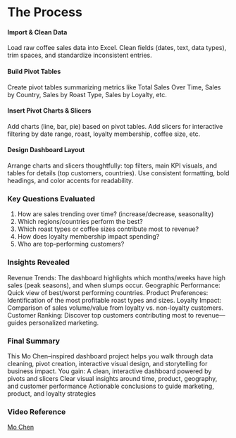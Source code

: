 # The Process
#### Import & Clean Data
Load raw coffee sales data into Excel.
Clean fields (dates, text, data types), trim spaces, and standardize inconsistent entries.

#### Build Pivot Tables
Create pivot tables summarizing metrics like Total Sales Over Time, Sales by Country, Sales by Roast Type, Sales by Loyalty, etc.

#### Insert Pivot Charts & Slicers
Add charts (line, bar, pie) based on pivot tables.
Add slicers for interactive filtering by date range, roast, loyalty membership, coffee size, etc.

#### Design Dashboard Layout
Arrange charts and slicers thoughtfully: top filters, main KPI visuals, and tables for details (top customers, countries).
Use consistent formatting, bold headings, and color accents for readability.


### Key Questions Evaluated
1. How are sales trending over time? (increase/decrease, seasonality)
2. Which regions/countries perform the best?
3. Which roast types or coffee sizes contribute most to revenue?
4. How does loyalty membership impact spending?
5. Who are top-performing customers?
   

### Insights Revealed
  Revenue Trends: The dashboard highlights which months/weeks have high sales (peak seasons), and when slumps occur.
  Geographic Performance: Quick view of best/worst performing countries.
  Product Preferences: Identification of the most profitable roast types and sizes.
  Loyalty Impact: Comparison of sales volume/value from loyalty vs. non-loyalty customers.
  Customer Ranking: Discover top customers contributing most to revenue—guides personalized marketing.


### Final Summary
This Mo Chen–inspired dashboard project helps you walk through data cleaning, pivot creation, interactive visual design, and storytelling for business impact. 
You gain:
A clean, interactive dashboard powered by pivots and slicers
Clear visual insights around time, product, geography, and customer performance
Actionable conclusions to guide marketing, product, and loyalty strategies


### Video Reference
<a href= "https://youtu.be/m13o5aqeCbM?si=4NAN2gvWXv1QRfyT"> 
Mo Chen</a>

  
